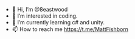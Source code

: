 - 👋 Hi, I’m @8eastwood
- 👀 I’m interested in coding.
- 🌱 I’m currently learning c# and unity.
- 📫 How to reach me https://t.me/MattFishborn

<!---
8eastwood/8eastwood is a ✨ special ✨ repository because its `README.md` (this file) appears on your GitHub profile.
You can click the Preview link to take a look at your changes.
--->
